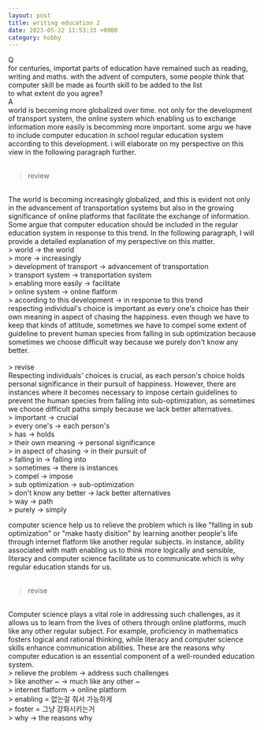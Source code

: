 ```yaml
---
layout: post
title: writing education 2
date: 2023-05-22 11:53:33 +0900
category: hobby
---
```

Q
<br/>
for centuries, importat parts of education have remained such as reading, writing and maths. with the advent of computers, some people think that computer skill be made as fourth skill to be added to the list
<br/>
to what extent do you agree?
<br/>
A
<br/>
world is becoming more globalized over time. not only for the development of transport system, the online system which enabling us to exchange information more easily is becomming more important. some argu we have to include computer education in school regular education system according to this development. i will elaborate on my perspective on this view in the following paragraph further.
<br/>
<br/>
> review

<br/>
The world is becoming increasingly globalized, and this is evident not only in the advancement of transportation systems but also in the growing significance of online platforms that facilitate the exchange of information. Some argue that computer education should be included in the regular education system in response to this trend. In the following paragraph, I will provide a detailed explanation of my perspective on this matter.
<br/>
> world -> the world
<br/>
> more -> increasingly
<br/>
> development of transport -> advancement of transportation
<br/>
> transport system -> transportation system
<br/>
> enabling more easily -> facilitate
<br/>
> online system -> online flatform
<br/>
> according to this development -> in response to this trend

<br/>
respecting individual's choice is important as every one's choice has their own meaning in aspect of chasing the happiness. even though we have to keep that kinds of attitude, sometimes we have to compel some extent of guideline to prevent human species from falling in sub optimization because sometimes we choose difficult way because we purely don't know any better. 
<br/>
<br/>
> revise

<br/>
Respecting individuals' choices is crucial, as each person's choice holds personal significance in their pursuit of happiness. However, there are instances where it becomes necessary to impose certain guidelines to prevent the human species from falling into sub-optimization, as sometimes we choose difficult paths simply because we lack better alternatives.
<br/>
> important -> crucial
<br/>
> every one's -> each person's
<br/>
> has -> holds
<br/>
> their own meaning -> personal significance
<br/>
> in aspect of chasing -> in their pursuit of
<br/>
> falling in -> falling into
<br/>
> sometimes -> there is instances
<br/>
> compel -> impose
<br/>
> sub optimization -> sub-optimization
<br/>
> don't know any better -> lack better alternatives
<br/>
> way -> path
<br/>
> purely -> simply
<br/>

computer science help us to relieve the problem which is like "falling in sub optimization" or "make hasty disition" by learning another people's life through internet flatform like another regular subjects. in instance, ability associated with math enabling us to think more logically and sensible, literacy and computer science facilitate us to communicate.which is why regular education stands for us.
<br/>
<br/>
> revise

<br/>
Computer science plays a vital role in addressing such challenges, as it allows us to learn from the lives of others through online platforms, much like any other regular subject. For example, proficiency in mathematics fosters logical and rational thinking, while literacy and computer science skills enhance communication abilities. These are the reasons why computer education is an essential component of a well-rounded education system.
<br/>
> relieve the problem -> address such challenges
<br/>
> like another ~ -> much like any other ~
<br/>
> internet flatform -> online platform
<br/>
> enabling = 없는걸 줘서 가능하게
<br/>
> foster = 그냥 강화시키는거
<br/>
> why -> the reasons why
